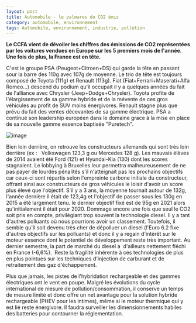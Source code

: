```yaml
---
layout: post
title: Automobile - le palmares du CO2 émis
category: automobile, environnement
tags: Automobile, environnement, industrie, pollution
---
```

**Le CCFA vient de dévoiler les chiffres des émissions de CO2 représentées par les voitures vendues en Europe sur les 5 premiers mois de l'année. Une fois de plus, la France est en tête.**

C'est le groupe PSA (Peugeot+Citroen+DS) qui garde la tête en passant sour la barre des 110g avec 107g de moyenne. Le trio de tête est toujours composé de Toyota (111g) et Renault (113g). Fiat (Fiat+Ferrari+Maserati+Alfa Romeo...) descend du podium qu'il occupait il y a quelques années du fait de l'alliance avec Chrysler (Jeep+Dodge+Chrysler). Toyota profite de l'élargissement de sa gamme hybride et de la mévente de ces gros véhicules au profit de SUV moins énergivores. Renault stagne plus que prévu du fait des ventes décevantes de sa gamme électrique. PSA a continué son leadership européen dans le domaine grace à la mise en place de sa nouvelle gamme essence baptisée "Puretech".

![image](https://filedn.eu/llqi9IBxlYouGRXYG2xlROb/img/2015/co2obj.jpg)

Bien loin derrière, on retrouve les constructeurs allemands qui sont très loin derrière (ex :   Volkswagen 123,3 g ou Mercedes 128 g). Les mauvais élèves de 2014 avaient été Ford (121) et Hyundai-Kia (130) dont les scores stagnaient. Le lobbying à Bruxelles leur permettra malheureusement de ne pas payer de lourdes pénalités s'il n'atteignait pas les prochains objectifs car ceux-ci sont répartis selon l'empreinte carbone initiale du constructeur, offrant ainsi aux constructeurs de gros véhicules le loisir d'avoir un score plus élevé que l'objectif. S'il y a 3 ans, la moyenne tournait autour de 132g, l'année dernière il était de 123,4g et l'objectif de passer sous les 130g en 2015 a été largement tenu. le dernier objectif fixé est de 95g en 2021 alors qu'initialement il était pour 2020. Dommage encore une fois que seul le CO2 soit pris en compte, privilégiant trop souvent la technologie diesel. Il y a tant d'autres polluants où nous pourrions avoir un classement. Toutefois, il semble qu'il soit devenu très cher de dépolluer un diesel (l'Euro 6.2 fixe d'autres objectifs sur les polluants) et donc il y a regain d'intérêt sur le moteur essence dont le potentiel de développement reste très important. Au dernier semestre, la part de marché du diesel a  d'ailleurs nettement fléchi en France (-6,6%).  Reste la fragilité inhérente à ces technologies de plus en plus pointues sur les techniques d'injection de carburant et de retraitement des gaz d'échappement.

Plus que jamais, les pistes de l'hybridation rechargeable et des gammes électriques ont le vent en poupe. Malgré les évolutions du cycle international de mesure de pollution/consommation, il conserve un temps de mesure limité et donc offre un net avantage pour la solution hybride rechargeable (PHEV pour les intimes), même si le moteur thermique qui y est lié reste énergivore. Il faudra surveiller les dimensionnements habiles des batteries pour contourner la réglementation.
